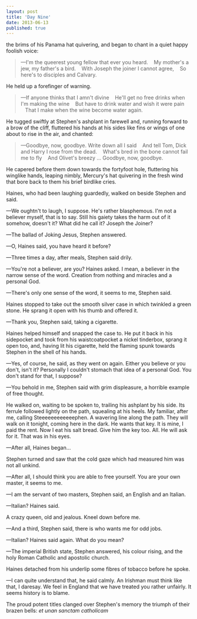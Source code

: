 ```yaml
---
layout: post
title: 'Day Nine'
date: 2013-06-13 
published: true
---
```

the brims of his Panama hat quivering, and began to chant in a quiet happy foolish voice:

> —I'm the queerest young fellow that ever you heard.
>   My mother's a jew, my father's a bird.
>   With Joseph the joiner I cannot agree,
>   So here's to disciples and Calvary.

He held up a forefinger of warning.

> —If anyone thinks that I amn't divine
>   He'll get no free drinks when I'm making the wine
>   But have to drink water and wish it were pain
>   That I make when the wine become water again.

He tugged swiftly at Stephen's ashplant in farewell and, running forward to a brow of the cliff, fluttered his hands at his sides like fins or wings of one about to rise in the air, and chanted:

> —Goodbye, now, goodbye. Write down all I said
>   And tell Tom, Dick and Harry I rose from the dead.
>   What's bred in the bone cannot fail me to fly
>   And Olivet's breezy … Goodbye, now, goodbye.

He capered before them down towards the fortyfoot hole, fluttering his winglike hands, leaping nimbly, Mercury's hat quivering in the fresh wind that bore back to them his brief birdlike cries.

Haines, who had been laughing guardedly, walked on beside Stephen and said.

—We oughtn't to laugh, I suppose. He's rather blasphemous. I'm not a believer myself, that is to say. Still his gaiety takes the harm out of it somehow, doesn't it? What did he call it? Joseph the Joiner?

—The ballad of Joking Jesus, Stephen answered.

—O, Haines said, you have heard it before?

—Three times a day, after meals, Stephen said drily.

—You're not a believer, are you? Haines asked. I mean, a believer in the narrow sense of the word. Creation from nothing and miracles and a personal God.

—There's only one sense of the word, it seems to me, Stephen said.

Haines stopped to take out the smooth silver case in which twinkled a green stone. He sprang it open with his thumb and offered it.

—Thank you, Stephen said, taking a cigarette.

Haines helped himself and snapped the case to. He put it back in his sidepocket and took from his waistcoatpocket a nickel tinderbox, sprang it open too, and, having lit his cigarette, held the flaming spunk towards Stephen in the shell of his hands.

—Yes, of course, he said, as they went on again. Either you believe or you don't, isn't it? Personally I couldn't stomach that idea of a personal God. You don't stand for that, I suppose?

—You behold in me, Stephen said with grim displeasure, a horrible example of free thought.

He walked on, waiting to be spoken to, trailing his ashplant by his side. Its ferrule followed lightly on the path, squealing at his heels. My familiar, after me, calling Steeeeeeeeeeeephen. A wavering line along the path. They will walk on it tonight, coming here in the dark. He wants that key. It is mine, I paid the rent. Now I eat his salt bread. Give him the key too. All. He will ask for it. That was in his eyes.

—After all, Haines began…

Stephen turned and saw that the cold gaze which had measured him was not all unkind.

—After all, I should think you are able to free yourself. You are your own master, it seems to me.

—I am the servant of two masters, Stephen said, an English and an Italian.

—Italian? Haines said.

A crazy queen, old and jealous. Kneel down before me.

—And a third, Stephen said, there is who wants me for odd jobs.

—Italian? Haines said again. What do you mean?

—The imperial British state, Stephen answered, his colour rising, and the holy Roman Catholic and apostolic church.

Haines detached from his underlip some fibres of tobacco before he spoke.

—I can quite understand that, he said calmly. An Irishman must think like that, I daresay. We feel in England that we have treated you rather unfairly. It seems history is to blame.

The proud potent titles clanged over Stephen's memory the triumph of their brazen bells: *et unan sanctam catholicam*